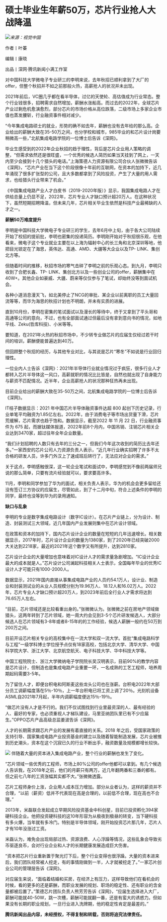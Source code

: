 # 硕士毕业生年薪50万，芯片行业抢人大战降温

![](https://inews.gtimg.com/news_bt/O2BQiVLPzkX64BUIfGlYKNrilX-XjrZIj-n6mbMAOwBa0AA/1000)_来源：视觉中国_

作者丨叶蓁

编辑丨康晓

出品丨深网·腾讯新闻小满工作室

对中国科技大学微电子专业研三的李明来说，去年秋招已顺利拿到了大厂的offer，但整个秋招并不如之前那般火热，高薪抢人的状况并未出现。

2021年前后，VC圈几乎都在看半导体，过亿的天使轮、高估值成为行业常态。整个行业钱很多，招聘需求自然增加，薪酬水涨船高。而过去的2022年，全球芯片产业过剩危机愈演愈烈，部分芯片的市场价格从高位跌落，二级市场上多家企业市值也蒸发腰斩，行业融资事件相对减少。

“今年集成电路硕士的就业，形势的确不如去年，薪酬也没有去年给的那么高。企业给出的薪酬大致在35-50万之间，也分学校和城市，985毕业的和芯片设计岗要稍微高一些，”北航集成电路学院的一位博士后告诉《深网》。

毕业生感受到的2022年企业秋招的趋于理性，背后是芯片企业用人策略的调整，“但需求依然还是很旺盛，一个优秀的候选人简历如果当天挂到了网上，一天内至少会接到十几个猎头的电话。”上海策德人力资源有限公司合伙人张微微告诉《深网》，“芯片产业在当下这个阶段很像十年前的互联网，在资本的加持下，近几年涌现了很多扩张型的公司，且大多数都拿到了风险投资，产生了大量的用人需求，也给猎头行业带来了机会。”

《中国集成电路产业人才白皮书（2019-2020年版）》显示，我国集成电路人才在供给总量上仍显不足，2022年，芯片专业人才缺口预计超20万人。在这种状况下，虽然短期招聘降温，但未来几年，芯片相关毕业生依然是科技产业最稀缺的人才之一。

**薪酬50万难度提升**

李明是中国科技大学微电子专业研三的学生，去年6月中上旬，由于各大公司陆续开始了校招的提前批，李明也密集的投递简历。李明刚开始对于秋招很乐观，在他看来，微电子这个专业就业主要在以上海为辐射中心的长三角和北京深圳等地，他把目光锁定在了海思，英伟达、高通、AMD、大疆等大企业以及TP-
LINK、集创北方等。

但随着时间的推移，秋招市场的寒气击碎了李明之前的乐观心态。到九月，李明只收到了合肥长鑫、TP-
LINK、集创北方以及一些创业公司的offer，薪酬集中在40W+。其他企业如豪威、大疆、蔚来等仅仅参与了笔试，却始终没等到面试机会。

各种小道消息漫天飞，如北美停止了NCG的审批、某企业以前离职的员工大量回流等等，而华为海思的秋招计划也不明朗，并未有实质的进展。

直到10月份，李明在密集的笔试面试以及漫长的等待中，终于又拿到了平头哥和高通等公司的意向，不过，也有全部面试通过但最后没有拿到意向书的情况，如地平线、Zeku(哲库科技)、小米等等。

要知道，在2021年火热的秋招市场中，不少转专业做芯片的应届生仅经过若干时间的培训，薪酬便能普遍达到40万。

但回顾整个秋招的经历，与其他专业对比，与其说是芯片“寒冬”不如说是行业回归理性。

一位业内人士告诉《深网》：2021年半导体行业就业情况过于疯狂，很多行业人才都转入芯片半导体这一风口，高薪就职的情况比比皆是，自然也就出现了自身能力与薪资不匹配情况。近半年，企业高薪抢人的状况那种狂热再未出现。

目前企业给出的薪酬大致在35-50万之间，北航集成电路学院的一位博士后告诉《深网》。

IT桔子数据显示：2021 年中国芯片半导体融资事件达超 800
起创下历史记录，行业单笔平均融资为1.85亿左右。2022年，由于消费电子等市场出货量下滑，芯片荒缓解，芯片需求也趋于饱和。数据显示，截至2022 年 11
月 22 日，行业融资事件为 675 起，而据钛媒体报道，2022年前8个月内，中国吊销、注销芯片相关企业达到3470家，超过往年全年企业数量。

“我们计划招聘的人数只有去年的三分之一，但我们今年这次收到的简历比去年还多。”一家西安的芯片公司人力资源负责人表示，“近几年行业确实招聘了许多不太合格的研发人员，许多门外汉上了速成班后转行了，无法应对企业的需求。”

关于这点，李明感触很深，这一轮企业笔试和面试中，李明感觉到不像前两届师兄说的那么简单，只要有流片经验就可以，要求要高许多。

11月，李明和同学参加了华为的面试，相关负责人表示，华为的机会会更多留给还没有签订三方协议的应届生，尽管如此，到了十二月中旬，符合上述条件的李明的同学，最终也没等到华为的录用通知。

**缺口与乱象**

李明的专业是数字集成电路设计（数字IC设计）。在芯片产业链上，分为设计、制造、封装测试三大领域，近几年国内产业发展则集中在芯片设计领域。

在政策和资本的加持下，国内芯片设计企业的数量在短短的几年迅速增长。相关数据显示，2017年时，芯片设计企业的数量为1380家，到了2020年已经突破2000大关达到2218家，最近的2021年这个数字又有所提升，达到2810家。

芯片设计企业的大量增加也意味着对IC设计人才的需求量急剧增加。“IC设计企业最大的成本就是人。”芯片设计公司澜起科技相关人士表示，全国每年毕业的优秀IC设计人才可能只有1000-2000人。

数据显示，2021年国内直接从事集成电路产业的人员约54.1万人，设计业、制造业和封装测试业的从业人员规模分别为19.96万人、18.12人和16.02万人。2022年，芯片专业人才缺口预计超20万人，到2023年前后全行业人才需求将达到76.65万人左右。

“目前，芯片领域还是比较看重出身的。”张微微认为。张微微之前在房地产领域做猎头，这两年转到了芯片领域，她一周大约会见到3-5个芯片研发候选人，大部分候选人在芯片领域有3-8年或者8-15年的的工作经验，候选人薪酬一般约在50万到200万之间。

目前开设芯片相关专业的高校集中在一流大学和双一流大学。首批“集成电路科学与工程”一级学科博士学位授予点仅有18家高校，包括北京大学、清华大学、中国科学院大学、浙江大学、北京航空航天、电子科技大学、华中科技大学等。

中国工程院院士、浙江大学微纳电子学院院长吴汉明表示，目前90%的教学内容是芯片设计，但制造也是集成电路产业重要一环，一名成熟的工艺工程师，培养周期起码需要3-5年。

为了留住人才，即便台积电和阿斯麦这些龙头公司也在涨薪。台积电2022年大部分员工调薪幅度落在5％-10％，上一年台积电已将工资上调了20％。光刻机设备ASML自2021年7月起，半年内调薪幅度便达15％-19％。

“做芯片没有人才是不行的。我们不仅试图找到行业里最资深的人、最有经验的人、最好的专家，也必须重视人才梯队建设，马里亚纳团队里已有不少应届生。”OPPO芯片产品高级总监姜波告诉《深网》。

人才的长期需求跟芯片产业的发展有着直接的关系。2018
年之后，受国家政策的支持引导、国家集成电路产业投资基金的建立以及随着智能制造发展，芯片业被推到历史潮头，资本在这个沉寂已久的行业不断出手，融资数量及规模都增长较快。

![](https://inews.gtimg.com/news_bt/OvufWzIT9AHJt467FTtiWJe2piM3669E208SgAlWyKDX0AA/1000)
伴随着大量的资本进入集成电路产业，整个行业的薪酬也发生了变化。

“芯片领域一些优秀的工程师，市场上80%公司的offer他都可以拿到。有几个候选人告诉我，在2018年之前，他们的月薪只有两万，近几年翻两番和三番的都有。但之前七八年的工资涨幅其实都不大。”张微微透露。

芯片工程师身价上涨，企业用人成本压力增加。部分从业者认为，这样的薪资并不合理，“以前（薪资）低并不代表现在高是合理的，以前低不合理，现在高也不合理。”

2013年，米磊联合发起成立早期风险投资基金中科创星，目前已投资孵化394家硬科技企业。他把投资硬科技的这10年形容为从极夜到极昼的转变，当下硬科技有多火爆，当年就有多冷门。特别是半导体领域，刚开始投资芯片那几年，芯片人才有10年没涨过工资。

米磊认为，难免会出现局部过热、资源浪费、人心浮躁等情况，这些乱象会导致劣币驱逐良币，会对行业企业和人才的长期健康发展造成巨大伤害。

“资本把芯片行业重新置于聚光灯下后，整个行业变得也很浮躁。大量的资本进来后，我们团队经常被人挖走，有的事情刚做到一半，人才就被挖走了。”一家芯片创业公司的管理层告诉《深网》。

对应届生来说，“面临着结婚和买房，在经济上有压力，这样导致他们在看机会的时候，看的更多的还是薪酬，而职业发展的规划、职场的稳定性、还有职业的含金量都被后置了。”策德芯片团队负责人熊芳芳告诉《深网》，“应届生选择进入大厂，薪酬可能就40-50W，跳一次槽，薪酬可能就翻一番，还是有蛮大的诱惑力。但如果没有长期的职业规划，一旦行业进入洗牌期，他的稳定性肯定是最差的。”

**腾讯新闻出品内容，未经授权，不得复制和转载，否则将追究法律责任。**

